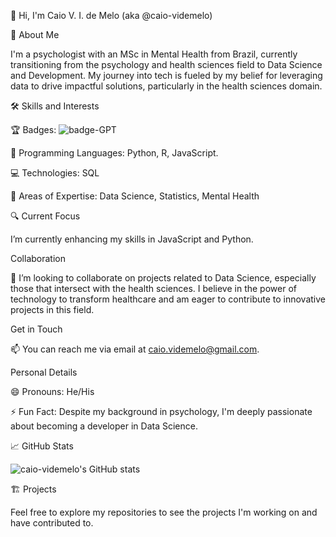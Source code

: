 👋 Hi, I'm Caio V. I. de Melo (aka @caio-videmelo)

👨 About Me

I'm a psychologist with an MSc in Mental Health from Brazil, currently transitioning from the psychology and health sciences field to Data Science and Development. My journey into tech is fueled by my belief for leveraging data to drive impactful solutions, particularly in the health sciences domain.

🛠️ Skills and Interests

:trophy: Badges: ![badge-GPT](https://github.com/user-attachments/assets/bd4b4a71-6a20-48e5-9649-f715eae614f3)

📜 Programming Languages: Python, R, JavaScript.

💻 Technologies: SQL

📜 Areas of Expertise: Data Science, Statistics, Mental Health

🔍 Current Focus

I’m currently enhancing my skills in JavaScript and Python.

Collaboration

💞️ I’m looking to collaborate on projects related to Data Science, especially those that intersect with the health sciences. I believe in the power of technology to transform healthcare and am eager to contribute to innovative projects in this field.

Get in Touch

📫 You can reach me via email at caio.videmelo@gmail.com.

Personal Details

😄 Pronouns: He/His

⚡ Fun Fact: Despite my background in psychology, I'm deeply passionate about becoming a developer in Data Science.

📈 GitHub Stats

![caio-videmelo's GitHub stats](https://github-readme-stats.vercel.app/api?username=caio-videmelo&show_icons=true&theme=transparent)

🏗️ Projects

Feel free to explore my repositories to see the projects I'm working on and have contributed to.
